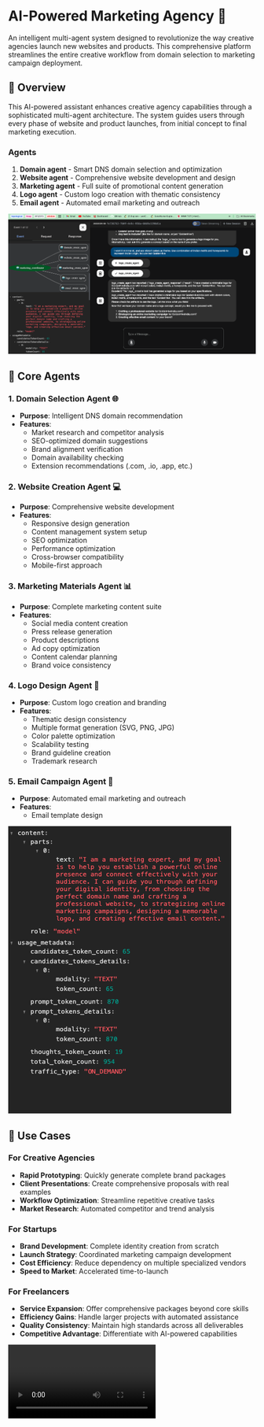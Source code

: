 # AI-Powered Marketing Agency 🚀

An intelligent multi-agent system designed to revolutionize the way creative agencies launch new websites and products. This comprehensive platform streamlines the entire creative workflow from domain selection to marketing campaign deployment.

## 🌟 Overview

This AI-powered assistant enhances creative agency capabilities through a sophisticated multi-agent architecture. The system guides users through every phase of website and product launches, from initial concept to final marketing execution.

### Agents
1. **Domain agent** - Smart DNS domain selection and optimization
2. **Website agent** - Comprehensive website development and design
3. **Marketing agent** - Full suite of promotional content generation
4. **Logo agent** - Custom logo creation with thematic consistency
5. **Email agent** - Automated email marketing and outreach

![Image](https://github.com/SKG24/Marketing-Agency/blob/main/event_detail.png)

## 🎯 Core Agents

### 1. Domain Selection Agent 🌐
- **Purpose**: Intelligent DNS domain recommendation
- **Features**:
  - Market research and competitor analysis
  - SEO-optimized domain suggestions
  - Brand alignment verification
  - Domain availability checking
  - Extension recommendations (.com, .io, .app, etc.)

### 2. Website Creation Agent 💻
- **Purpose**: Comprehensive website development
- **Features**:
  - Responsive design generation
  - Content management system setup
  - SEO optimization
  - Performance optimization
  - Cross-browser compatibility
  - Mobile-first approach

### 3. Marketing Materials Agent 📊
- **Purpose**: Complete marketing content suite
- **Features**:
  - Social media content creation
  - Press release generation
  - Product descriptions
  - Ad copy optimization
  - Content calendar planning
  - Brand voice consistency

### 4. Logo Design Agent 🎨
- **Purpose**: Custom logo creation and branding
- **Features**:
  - Thematic design consistency
  - Multiple format generation (SVG, PNG, JPG)
  - Color palette optimization
  - Scalability testing
  - Brand guideline creation
  - Trademark research

### 5. Email Campaign Agent 📧
- **Purpose**: Automated email marketing and outreach
- **Features**:
  - Email template design


![Image](https://github.com/SKG24/Marketing-Agency/blob/main/event.png)

## 💼 Use Cases

### For Creative Agencies
- **Rapid Prototyping**: Quickly generate complete brand packages
- **Client Presentations**: Create comprehensive proposals with real examples
- **Workflow Optimization**: Streamline repetitive creative tasks
- **Market Research**: Automated competitor and trend analysis

### For Startups
- **Brand Development**: Complete identity creation from scratch
- **Launch Strategy**: Coordinated marketing campaign development
- **Cost Efficiency**: Reduce dependency on multiple specialized vendors
- **Speed to Market**: Accelerated time-to-launch

### For Freelancers
- **Service Expansion**: Offer comprehensive packages beyond core skills
- **Efficiency Gains**: Handle larger projects with automated assistance
- **Quality Consistency**: Maintain high standards across all deliverables
- **Competitive Advantage**: Differentiate with AI-powered capabilities

![Demo Video](https://github.com/SKG24/Marketing-Agency/blob/main/session_rec.mov)
